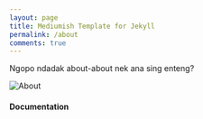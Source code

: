 ```yaml
---
layout: page
title: Mediumish Template for Jekyll
permalink: /about
comments: true
---
```


<div class="row justify-content-between">
<div class="col-md-8 pr-5">

<p> Ngopo ndadak about-about nek ana sing enteng? </p>

<p class="mb-5"><img class="shadow-lg" src="{{site.baseurl}}/assets/images/ABout.png" alt="About" /></p>
<h4>Documentation</h4>


</div>

<div class="col-md-4">


</div>
</div>
</div>
